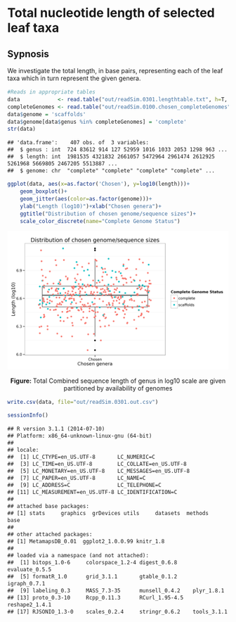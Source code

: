 


Total nucleotide length of selected leaf taxa
====

## Sypnosis

We investigate the total length, in base pairs, representing each of the leaf taxa which in turn represent the given genera.




```r
#Reads in appropriate tables
data            <- read.table("out/readSim.0301.lengthtable.txt", h=T, sep="\t")
completeGenomes <- read.table("out/readSim.0100.chosen_completeGenomes",sep="\t",h=T)$parentID
data$genome = 'scaffolds'
data$genome[data$genus %in% completeGenomes] = 'complete'
str(data)
```

```
## 'data.frame':	407 obs. of  3 variables:
##  $ genus : int  724 83612 914 127 52959 1016 1033 2053 1298 963 ...
##  $ length: int  1981535 4321832 2661057 5472964 2961474 2612925 5261968 5669805 2467205 5513887 ...
##  $ genome: chr  "complete" "complete" "complete" "complete" ...
```


```r
ggplot(data, aes(x=as.factor('Chosen'), y=log10(length)))+
    geom_boxplot()+
    geom_jitter(aes(color=as.factor(genome)))+
    ylab("Length (log10)")+xlab("Chosen genera")+
    ggtitle("Distribution of chosen genome/sequence sizes")+
    scale_color_discrete(name="Complete Genome Status")
```

![plot of chunk unnamed-chunk-4](figures/readSim.0302-unnamed-chunk-4-1.png) <center><p class="caption"><b>Figure: </b>Total Combined sequence length of genus in log10 scale are given partitioned by availability of genomes</p></center>


```r
write.csv(data, file="out/readSim.0301.out.csv")
```


```r
sessionInfo()
```

```
## R version 3.1.1 (2014-07-10)
## Platform: x86_64-unknown-linux-gnu (64-bit)
## 
## locale:
##  [1] LC_CTYPE=en_US.UTF-8       LC_NUMERIC=C              
##  [3] LC_TIME=en_US.UTF-8        LC_COLLATE=en_US.UTF-8    
##  [5] LC_MONETARY=en_US.UTF-8    LC_MESSAGES=en_US.UTF-8   
##  [7] LC_PAPER=en_US.UTF-8       LC_NAME=C                 
##  [9] LC_ADDRESS=C               LC_TELEPHONE=C            
## [11] LC_MEASUREMENT=en_US.UTF-8 LC_IDENTIFICATION=C       
## 
## attached base packages:
## [1] stats     graphics  grDevices utils     datasets  methods   base     
## 
## other attached packages:
## [1] MetamapsDB_0.01  ggplot2_1.0.0.99 knitr_1.8       
## 
## loaded via a namespace (and not attached):
##  [1] bitops_1.0-6     colorspace_1.2-4 digest_0.6.8     evaluate_0.5.5  
##  [5] formatR_1.0      grid_3.1.1       gtable_0.1.2     igraph_0.7.1    
##  [9] labeling_0.3     MASS_7.3-35      munsell_0.4.2    plyr_1.8.1      
## [13] proto_0.3-10     Rcpp_0.11.3      RCurl_1.95-4.5   reshape2_1.4.1  
## [17] RJSONIO_1.3-0    scales_0.2.4     stringr_0.6.2    tools_3.1.1
```
